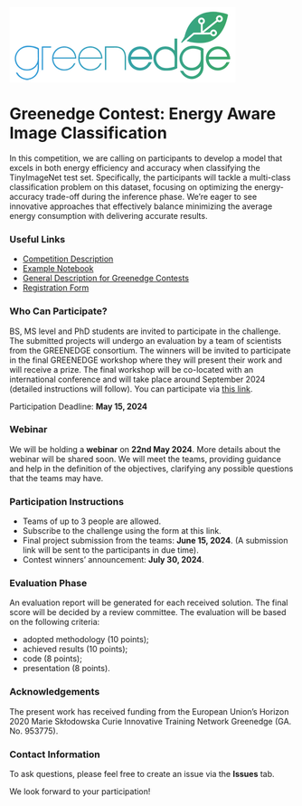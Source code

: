 <img align="center" src="greenedge.png">

# Greenedge Contest: Energy Aware Image Classification

In this competition, we are calling on participants to develop a model that excels in both energy efficiency and accuracy when classifying the TinyImageNet test set. Specifically, the participants will tackle a multi-class classification problem on this dataset, focusing on optimizing the energy-accuracy trade-off during the inference phase. We’re eager to see innovative approaches that effectively balance minimizing the average energy consumption with delivering accurate results.

### Useful Links

* [Competition Description](Competition_Description.pdf)
* [Example Notebook](greenedge_challenge.ipynb)
* [General Description for Greenedge Contests](https://greenedge-itn.eu/contest/)
* [Registration Form](https://docs.google.com/forms/d/1yRJeGClPCQ2gYcFEnlYAFMhkZ9-wMnOJwHa8VXHpn6M/)

### Who Can Participate?

BS, MS level and PhD students are invited to participate in the challenge. The submitted projects will undergo an evaluation by a team of scientists from the GREENEDGE consortium. The winners will be invited to participate in the final GREENEDGE workshop where they will present their work and will receive a prize. The final workshop will be co-located with an international conference and will take place around September 2024 (detailed instructions will follow). You can participate via [this link](https://docs.google.com/forms/d/1yRJeGClPCQ2gYcFEnlYAFMhkZ9-wMnOJwHa8VXHpn6M/).

Participation Deadline: **May 15, 2024**

### Webinar
We will be holding a **webinar** on **22nd May 2024**. More details about the webinar will be shared soon. We will meet the teams, providing guidance and help in the definition of the objectives, clarifying any possible questions that the teams may have.


### Participation Instructions

* Teams of up to 3 people are allowed. 
* Subscribe to the challenge using the form at this link.
* Final project submission from the teams: **June 15, 2024**. (A submission link will be sent to the participants in due time).
* Contest winners’ announcement: **July 30, 2024**.

### Evaluation Phase
An evaluation report will be generated for each received solution. The final score will be decided by a review committee.
The evaluation will be based on the following criteria:
* adopted methodology (10 points);
* achieved results (10 points);
* code (8 points);
* presentation (8 points).

### Acknowledgements
The present work has received funding from the European Union’s Horizon 2020 Marie Skłodowska Curie Innovative Training Network Greenedge (GA. No. 953775).

### Contact Information

To ask questions, please feel free to create an issue via the **Issues** tab.



We look forward to your participation!

